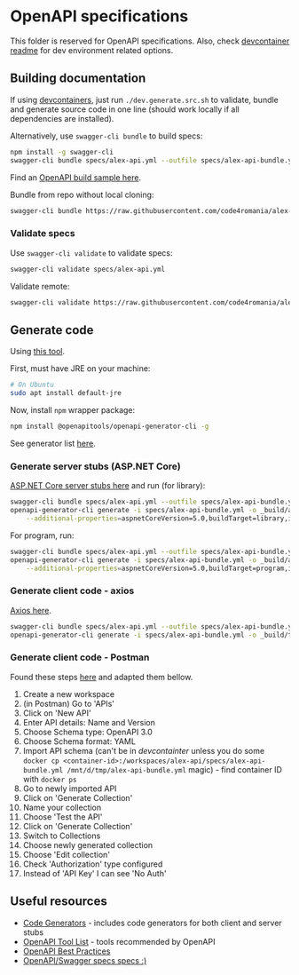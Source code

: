 # OpenAPI specifications

This folder is reserved for OpenAPI specifications. Also, check [devcontainer readme](../.devcontainer/README.md) for dev environment related options.

## Building documentation

If using [devcontainers](../.devcontainer/README.md), just run ```./dev.generate.src.sh``` to
validate, bundle and generate source code in one line 
(should work locally if all dependencies are installed).

Alternatively, use ```swagger-cli bundle``` to build specs:

```Bash
npm install -g swagger-cli
swagger-cli bundle specs/alex-api.yml --outfile specs/alex-api-bundle.yml --type yaml 
```

Find an [OpenAPI build sample here](https://gist.github.com/andreifloroiu/bbbcadc3a8de4df43f93be4d7b85e175).

Bundle from repo without local cloning:

```bash
swagger-cli bundle https://raw.githubusercontent.com/code4romania/alex-api/main/specs/alex-api.yml --outfile alex-api-bundle.yml --type yaml
```

### Validate specs

Use ```swagger-cli validate``` to validate specs:

```Bash
swagger-cli validate specs/alex-api.yml
```

Validate remote:

```bash
swagger-cli validate https://raw.githubusercontent.com/code4romania/alex-api/main/specs/alex-api.yml
```
## Generate code

Using [this tool](https://openapi-generator.tech/).

First, must have JRE on your machine:

```Bash
# On Ubuntu
sudo apt install default-jre
```

Now, install ```npm``` wrapper package:

```Bash
npm install @openapitools/openapi-generator-cli -g
```

See generator list [here](https://openapi-generator.tech/docs/generators/).

### Generate server stubs (ASP.NET Core)

[ASP.NET Core server stubs here](https://openapi-generator.tech/docs/generators/aspnetcore/)
and run (for library):

```Bash
swagger-cli bundle specs/alex-api.yml --outfile specs/alex-api-bundle.yml --type yaml
openapi-generator-cli generate -i specs/alex-api-bundle.yml -o _build/aspnetcorestubs -g aspnetcore\
    --additional-properties=aspnetCoreVersion=5.0,buildTarget=library,isLibrary=true,operationIsAsync=true,operationResultTask=true,useDefaultRouting=false
```

For program, run:

```Bash
swagger-cli bundle specs/alex-api.yml --outfile specs/alex-api-bundle.yml --type yaml
openapi-generator-cli generate -i specs/alex-api-bundle.yml -o _build/aspnetcorestubs -g aspnetcore\
    --additional-properties=aspnetCoreVersion=5.0,buildTarget=program,isLibrary=false,operationIsAsync=true,operationResultTask=true,useDefaultRouting=false
```

### Generate client code - axios

[Axios here](https://openapi-generator.tech/docs/generators/typescript-axios).

```Bash
swagger-cli bundle specs/alex-api.yml --outfile specs/alex-api-bundle.yml --type yaml
openapi-generator-cli generate -i specs/alex-api-bundle.yml -o _build/ts-axios -g typescript-axios
```

### Generate client code - Postman

Found these steps [here](https://github.com/postmanlabs/postman-app-support/issues/8663) and adapted them bellow.

1. Create a new workspace
1. (in Postman) Go to 'APIs'
1. Click on 'New API'
1. Enter API details: Name and Version
1. Choose Schema type: OpenAPI 3.0
1. Choose Schema format: YAML
1. Import API schema (can't be in _devcontainter_ unless you do some ```docker cp <container-id>:/workspaces/alex-api/specs/alex-api-bundle.yml /mnt/d/tmp/alex-api-bundle.yml``` magic) - find container ID with ```docker ps```
1. Go to newly imported API
1. Click on 'Generate Collection'
1. Name your collection
1. Choose 'Test the API'
1. Click on 'Generate Collection'
1. Switch to Collections
1. Choose newly generated collection
1. Choose 'Edit collection'
1. Check 'Authorization' type configured
1. Instead of 'API Key' I can see 'No Auth'

## Useful resources

* [Code Generators](https://github.com/OpenAPITools/openapi-generator#overview) - includes code generators for both client and server stubs
* [OpenAPI Tool List](https://openapi.tools/) - tools recommended by OpenAPI
* [OpenAPI Best Practices](https://oai.github.io/Documentation/best-practices.html)
* [OpenAPI/Swagger specs specs :)](https://swagger.io/docs/specification/about/)